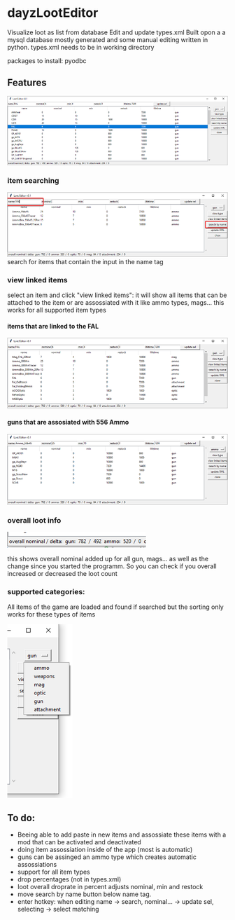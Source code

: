# dayzLootEditor
Visualize loot as list from database Edit and update types.xml
Built opon a a mysql database mostly generated and some manual editing
written in python.
types.xml needs to be in working directory

packages to install:
pyodbc

## Features

![screenshot of application](images/2019-06-05_14-23-51.png)

### item searching
![search by name](images/searching.png)
search for items that contain the input in the name tag

### view linked items
select an item and click "view linked items":
it will show all items that can be attached to the item or are assossiated with it like ammo types, mags... this works for all supported item types

#### items that are linked to the FAL
![](images/linkedToFAL.png)

#### guns that are assosiated with 556 Ammo
![](images/linkedTo556Ammo.png)

### overall loot info

![](images/2019-06-05_14-23-41.png)

this shows overall nominal added up for all gun, mags... as well as the change since you started the programm. So you can check if you overall increased or decreased the loot count


### supported categories:
All items of the game are loaded and found if searched but the sorting only works for these types of items

![weapons, gun, ammo, mag, attachment, optic](images/2019-06-05_14-24-52.png)


## To do:

- Beeing able to add paste in new items and assossiate these items with a mod that can be activated and deactivated
- doing item assossiation inside of the app (most is automatic)
- guns can be assinged an ammo type which creates automatic assossiations
- support for all item types
- drop percentages (not in types.xml)
- loot overall droprate in percent adjusts nominal, min and restock
- move search by name button below name tag.
- enter hotkey: when editing name -> search, nominal... -> update sel, selecting -> select matching
